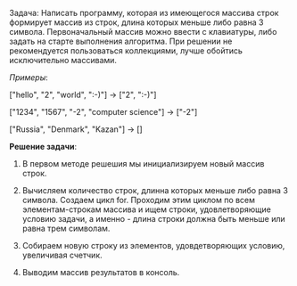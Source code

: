 Задача: Написать программу, которая из имеющегося массива строк формирует массив из строк, длина которых меньше либо равна 3 символа. Первоначальный массив можно ввести с клавиатуры, либо задать на старте выполнения алгоритма. При решении не рекомендуется пользоваться коллекциями, лучше обойтись исключительно массивами.

*Примеры*:

["hello", "2", "world", ":-)"] -> ["2", ":-)"]

["1234", "1567", "-2", "computer science"] -> ["-2"]

["Russia", "Denmark", "Kazan"] -> []

**Решение задачи**:

1. В первом методе решешия мы инициализируем новый массив строк.

2. Вычисляем количество строк, длинна которых меньше либо равна 3 символа.
Создаем цикл for. Проходим этим циклом по всем элементам-строкам массива и ищем строки, удовлетворяющие условию задачи, а именно - длина строки должна быть меньше или равна трем символам.
3. Собираем новую строку из элементов, удовдетворяющих условию, увеличивая счетчик.

4. Выводим массив результатов в консоль.
